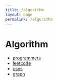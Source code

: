 ```yaml
---
title: /algorithm
layout: page
permalink: /algorithm
---
```


# Algorithm

- [programmers](/programmers)
- [leetcode](/leetcode)
- [cses](/cses)
- [graph](/graph)